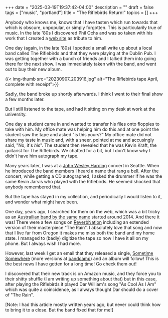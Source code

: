 +++
date = "2025-03-19T19:37:42-04:00"
description = ""
draft = false
tags = ["music", "portland"]
title = "The Riflebirds Return!"
topics = []
+++

Anybody who knows me, knows that I have tasten which run towards that which is obscure, unpopular, or simply forgotten.  This is particularily true of music.  In the late '80s I discovered Phil Ochs and was so taken with his work that I created a [web site](https://web.cecs.pdx.edu/~trent/ochs/) as tribute to him.

One day (again, in the late '80s) I spotted a small write up about a local band called The Riflebirds and that they were playing at the Dublin Pub.  I was getting together with a bunch of friends and I talked them into going there for the next show.  I was immediately taken with the band, and went out to buy their new album.


({< img-thumb src="20230907_203916.jpg" alt="The Riflebirds tape April, complete with receipt">}}

Sadly, the band broke up shortly afterwards.  I think I went to their final show a few months later.

But I still listened to the tape, and had it sitting on my desk at work at the university.

One day a student came in and wanted to transfer his files onto floppies to take with him.  My office mate was helping him do this and at one point the student saw the tape and asked "is this yours?"  My office mate did not share my taste in music and, with a sneer, pointed at me and accusingly said, "No, it's _his_".  The student then revealed that he was Kevin Kraft, the guitarist for The Riflebirds.  We chatted for a bit, but I don't know why I didn't have him autograph my tape.

Many years later, I was at a [John Wesley Harding](https://en.wikipedia.org/wiki/John_Wesley_Harding_(singer)) concert in Seattle.  When he introduced the band members I heard a name that rang a bell.  After the concert, while getting a CD autographed, I asked the drummer if he was the same Kevin Jarvis who played with the Riflebirds.  He seemed shocked that anybody remembered that.

But the tape has stayed in my collection, and periodically I would listen to it, and wonder what might have been.

One day, years ago, I searched for them on the web, which was a bit tricky as an [Austrailian band by the same name](https://www.riflebirds.com.au/) started around 2014.  And there it was!  There were a few songs on [ReverbNation](https://www.reverbnation.com/TheRiflebirds) including an extended version of their masterpiece "The Rain".  I absolutely love that song and now that I live far from Oregon it makes me miss both the band and my home state.  I managed to (badly) digitize the tape so now I have it all on my phone.  But I always wish I had more.

However, last week I get an email that they released a single, [Sometime Somewhere](https://www.reverbnation.com/TheRiflebirds/song/34896066-sometime-somewhere-long-fade) (more versions at [bandcamp](https://theriflebirdsofportland.bandcamp.com/album/sometime-somewhere)) and an album will follow!  This is the best news I have gotten for a long time!  Go check them out!

I discovered that their new track is on Amazon music, and they force you to their shitty shuffle (I am writing up something about that) but in this case, after playing the Riflebirds it played Dar William's song "As Cool As I Am" which was quite a coincidence, as I always thought Dar should do a cover of "The Rain".

[Note: I had this article mostly written years ago, but never could think how to bring it to a close.  But the band fixed that for me!]

